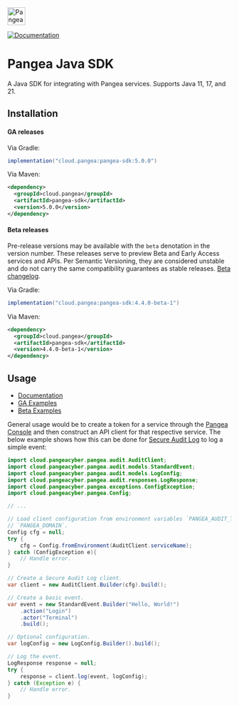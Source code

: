 <a href="https://pangea.cloud?utm_source=github&utm_medium=java-sdk" target="_blank" rel="noopener noreferrer">
  <img src="https://pangea-marketing.s3.us-west-2.amazonaws.com/pangea-color.svg" alt="Pangea Logo" height="40" />
</a>

<br />

[![Documentation](https://img.shields.io/badge/documentation-pangea-blue?style=for-the-badge&labelColor=551B76)][Documentation]

# Pangea Java SDK

A Java SDK for integrating with Pangea services. Supports Java 11, 17, and 21.

## Installation

#### GA releases

Via Gradle:

```gradle
implementation("cloud.pangea:pangea-sdk:5.0.0")
```

Via Maven:

```xml
<dependency>
  <groupId>cloud.pangea</groupId>
  <artifactId>pangea-sdk</artifactId>
  <version>5.0.0</version>
</dependency>
```

<a name="beta-releases"></a>

#### Beta releases

Pre-release versions may be available with the `beta` denotation in the version
number. These releases serve to preview Beta and Early Access services and APIs.
Per Semantic Versioning, they are considered unstable and do not carry the same
compatibility guarantees as stable releases. [Beta changelog][].

Via Gradle:

```gradle
implementation("cloud.pangea:pangea-sdk:4.4.0-beta-1")
```

Via Maven:

```xml
<dependency>
  <groupId>cloud.pangea</groupId>
  <artifactId>pangea-sdk</artifactId>
  <version>4.4.0-beta-1</version>
</dependency>
```

## Usage

- [Documentation][]
- [GA Examples][]
- [Beta Examples][]

General usage would be to create a token for a service through the
[Pangea Console][] and then construct an API client for that respective service.
The below example shows how this can be done for [Secure Audit Log][] to log a
simple event:

```java
import cloud.pangeacyber.pangea.audit.AuditClient;
import cloud.pangeacyber.pangea.audit.models.StandardEvent;
import cloud.pangeacyber.pangea.audit.models.LogConfig;
import cloud.pangeacyber.pangea.audit.responses.LogResponse;
import cloud.pangeacyber.pangea.exceptions.ConfigException;
import cloud.pangeacyber.pangea.Config;

// ...

// Load client configuration from environment variables `PANGEA_AUDIT_TOKEN` and
// `PANGEA_DOMAIN`.
Config cfg = null;
try {
    cfg = Config.fromEnvironment(AuditClient.serviceName);
} catch (ConfigException e){
    // Handle error.
}

// Create a Secure Audit Log client.
var client = new AuditClient.Builder(cfg).build();

// Create a basic event.
var event = new StandardEvent.Builder("Hello, World!")
    .action("Login")
    .actor("Terminal")
    .build();

// Optional configuration.
var logConfig = new LogConfig.Builder().build();

// Log the event.
LogResponse response = null;
try {
    response = client.log(event, logConfig);
} catch (Exception e) {
    // Handle error.
}
```

   [Documentation]: https://pangea.cloud/docs/sdk/java/
   [GA Examples]: https://github.com/pangeacyber/pangea-java/tree/main/examples
   [Beta Examples]: https://github.com/pangeacyber/pangea-java/tree/beta/examples
   [Pangea Console]: https://console.pangea.cloud/
   [Secure Audit Log]: https://pangea.cloud/docs/audit
   [Beta changelog]: https://github.com/pangeacyber/pangea-java/blob/beta/CHANGELOG.md
